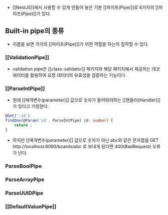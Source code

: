 - [[NestJS]]에서 사용할 수 있게 만들어 놓은 기본 [[파이프(Pipe)]]로 6가지의 [[파이프(Pipe)]]가 있다.


## Built-in pipe의 종류

- 이름을 보면 각각의 [[파이프(Pipe)]]가 어떤 역할을 하는지 짐작할 수 있다.

### [[ValidationPipe]]

- validation pipe은 [[class-validator]] 패키지와 해당 패키지에서 제공하는 데코레이터를 활용하여 요청 데이터의 유효성을 검증하는 기능이다.

### [[ParseIntPipe]]

- 원래 [[매개변수(parameter)]] 값으로 숫자가 들어와야하는 [[핸들러(Handler)]]가 있다고 가정한다.

```ts
@Get(':id')
findOne(@Param('id', ParseIntPipe) id: number) {
	return ;
}
```

- 하지만 [[매개변수(parameter)]] 값으로 숫자가 아닌 abc와 같은 문자열을 GET http://localhost:8080/boards/abc 로 보내개 된다면 400(BadRequest) 오류가 난다.

### ParseBoolPipe

### ParseArrayPipe

### ParseUUIDPipe

### [[DefaultValuePipe]]


